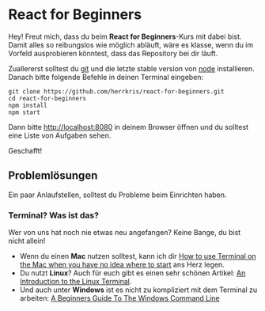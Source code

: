 # React for Beginners

Hey! Freut mich, dass du beim **React for Beginners**-Kurs mit dabei bist. Damit alles so reibungslos wie möglich abläuft, wäre es klasse, wenn du im Vorfeld ausprobieren könntest, dass das Repository bei dir läuft.

Zuallererst solltest du [git](https://git-scm.com/downloads) und die letzte stable version von [node](https://nodejs.org/en/) installieren. Danach bitte folgende Befehle in deinen Terminal eingeben:

```
git clone https://github.com/herrkris/react-for-beginners.git
cd react-for-beginners
npm install
npm start
```

Dann bitte <http://localhost:8080> in deinem Browser öffnen und du solltest eine Liste von Aufgaben sehen.

Geschafft!

## Problemlösungen
Ein paar Anlaufstellen, solltest du Probleme beim Einrichten haben.

### Terminal? Was ist das?
Wer von uns hat noch nie etwas neu angefangen? Keine Bange, du bist nicht allein!
  * Wenn du einen **Mac** nutzen solltest, kann ich dir [How to use Terminal on the Mac when you have no idea where to start](http://www.imore.com/how-use-terminal-mac-when-you-have-no-idea-where-start) ans Herz legen.
  * Du nutzt **Linux**? Auch für euch gibt es einen sehr schönen Artikel: [An Introduction to the Linux Terminal](https://www.digitalocean.com/community/tutorials/an-introduction-to-the-linux-terminal).
  * Und auch unter **Windows** ist es nicht zu kompliziert mit dem Terminal zu arbeiten: [A Beginners Guide To The Windows Command Line](http://www.makeuseof.com/tag/a-beginners-guide-to-the-windows-command-line/)